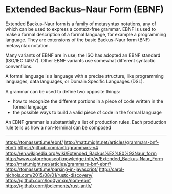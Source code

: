# Extended Backus–Naur Form (EBNF)

Extended Backus-Naur form is a family of metasyntax notations, any of which can be used to express a context-free grammar. EBNF is used to make a formal description of a formal language, for example a programming language. They are extensions of the basic Backus–Naur form (BNF) metasyntax notation.

Many variants of EBNF are in use; the ISO has adopted an EBNF standard (ISO/IEC 14977). Other EBNF variants use somewhat different syntactic conventions.

A formal language is a language with a precise structure, like programming languages, data languages, or Domain Specific Languages (DSL).

A grammar can be used to define two opposite things:
- how to recognize the different portions in a piece of code written in the formal language
- the possible ways to build a valid piece of code in the formal language

An EBNF grammar is substantially a list of production rules. Each production rule tells us how a non-terminal can be composed


---

https://tomassetti.me/ebnf/
http://matt.might.net/articles/grammars-bnf-ebnf/
https://github.com/antlr/grammars-v4
https://en.wikipedia.org/wiki/Extended_Backus%E2%80%93Naur_form
http://www.astorehouseofknowledge.info/w/Extended_Backus-Naur_Form
http://matt.might.net/articles/grammars-bnf-ebnf/
https://tomassetti.me/parsing-in-javascript/
http://carol-nichols.com/2015/08/01/rustc-discovery/
https://github.com/log0ymxm/nom-ebnf
https://github.com/jbclements/rust-antlr/

